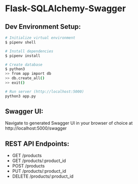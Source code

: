 # Flask-SQLAlchemy-Swagger

## Dev Environment Setup:

```bash
# Initialize virtual environment
$ pipenv shell

# Install dependencies
$ pipenv install

# Create database
$ python3
>> from app import db
>> db.create_all()
>> exit()

# Run server (http://localhost:5000)
python3 app.py
```

## Swagger UI:

Navigate to generated Swagger UI in your browser of choice at http://localhost:5000/swagger

## REST API Endpoints:

- GET /products
- GET /products/:product_id
- POST /products
- PUT /products/:product_id
- DELETE /products/:product_id
